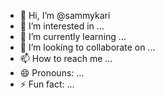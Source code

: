 - 👋 Hi, I’m @sammykari
- 👀 I’m interested in ...
- 🌱 I’m currently learning ...
- 💞️ I’m looking to collaborate on ...
- 📫 How to reach me ...
- 😄 Pronouns: ...
- ⚡ Fun fact: ...

<!---
sammykari/sammykari is a ✨ special ✨ repository because its `README.md` (this file) appears on your GitHub profile.
You can click the Preview link to take a look at your changes.
--->
